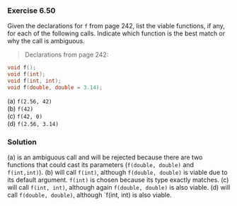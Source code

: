 ### Exercise 6.50

Given the declarations for `f` from page 242, list the viable functions, if any,
for each of the following calls. Indicate which function is the best match or
why the call is ambiguous.

> Declarations from page 242:

```cpp
void f();
void f(int);
void f(int, int);
void f(double, double = 3.14);
```

(a) `f(2.56, 42)`  
(b) `f(42)`  
(c) `f(42, 0)`  
(d) `f(2.56, 3.14)`

### Solution

(a) is an ambiguous call and will be rejected because there are two functions
that could cast its parameters (`f(double, double)` and `f(int,int)`). (b) will
call `f(int)`, although `f(double, double)` is viable due to its default
argument. `f(int)` is chosen because its type exactly matches. (c) will call
`f(int, int)`, although again `f(double, double)` is also viable. (d) will call
`f(double, double)`, although `f(int, int) is also viable.
